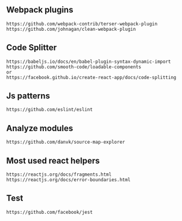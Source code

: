 ## Webpack plugins
```
https://github.com/webpack-contrib/terser-webpack-plugin
https://github.com/johnagan/clean-webpack-plugin
```

## Code Splitter
```
https://babeljs.io/docs/en/babel-plugin-syntax-dynamic-import
https://github.com/smooth-code/loadable-components 
or 
https://facebook.github.io/create-react-app/docs/code-splitting
```
## Js patterns
```
https://github.com/eslint/eslint
```

## Analyze modules
```
https://github.com/danvk/source-map-explorer
```
## Most used react helpers
```
https://reactjs.org/docs/fragments.html
https://reactjs.org/docs/error-boundaries.html
```

## Test
```
https://github.com/facebook/jest
```
